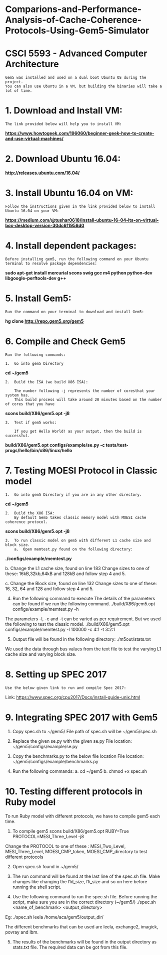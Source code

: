 # Comparions-and-Performance-Analysis-of-Cache-Coherence-Protocols-Using-Gem5-Simulator
# CSCI 5593 - Advanced Computer Architecture
	Gem5 was installed and used on a dual boot Ubuntu OS during the project. 
	You can also use Ubuntu in a VM, but building the binaries will take a lot of time.

# 1. Download and Install VM:

	The link provided below will help you to install VM:
	
**https://www.howtogeek.com/196060/beginner-geek-how-to-create-and-use-virtual-machines/**

# 2. Download Ubuntu 16.04:

**http://releases.ubuntu.com/16.04/**

# 3. Install Ubuntu 16.04 on VM:

	Follow the instructions given in the link provided below to install Ubuntu 16.04 on your VM:
	
**https://medium.com/@tushar0618/install-ubuntu-16-04-lts-on-virtual-box-desktop-version-30dc6f1958d0**

# 4. Install dependent packages:

	Before installing gem5, run the following command on your Ubuntu terminal to resolve package dependencies:

**sudo apt-get install mercurial scons swig gcc m4 python python-dev libgoogle-perftools-dev g++**

# 5. Install Gem5:
	Run the command on your terminal to download and install Gem5:

**hg clone http://repo.gem5.org/gem5**

# 6. Compile and Check Gem5
	Run the following commands:
	
	1.	Go into gem5 Directory
	
**cd ~/gem5**

	2.	Build the ISA (we build X86 ISA):
	
		The number following -j represents the number of coresthat your system has. 
		This build process will take around 20 minutes based on the number of cores that you have

**scons build/X86/gem5.opt -j8**

	
	3.	Test if gem5 works:
	
		If you get Hello World! as your output, then the build is successful.
		
**build/X86/gem5.opt configs/example/se.py -c tests/test-progs/hello/bin/x86/linux/hello**

# 7. Testing MOESI Protocol in Classic model
	1.	Go into gem5 Directory if you are in any other directory.
	
**cd ~/gem5**

	2.	Build the X86 ISA:
		By default Gem5 takes classic memory model with MOESI cache coherence protocol.

**scons build/X86/gem5.opt -j8**


	3.	To run classic model on gem5 with different L1 cache size and block size.
		a.	Open memtest.py found on the following directory: 
**./configs/example/memtest.py**

b.	Change the L1 cache size, found on line 183
	Change sizes to one of these: 16kB,32kb,64kB and 128kB and follow step 4 and 5.

c.	Change the Block size, found on line 132
	Change sizes to one of these: 16, 32, 64 and 128 and follow step 4 and 5.

4.	Run the following command to execute
	The details of the parameters can be found if we run the following command.
	./build/X86/gem5.opt configs/example/memtest.py -h

The parameters -l, -c and -t can be varied as per requirement. But we used the following to test the classic model. 
 ./build/X86/gem5.opt configs/example/memtest.py -l 100000 -c 4:1 -t 3:2:1

5.	Output file will be found in the following directory:
./m5out/stats.txt

We used the data through bus values from the text file to 
test the varying L1 cache size and varying block size.

# 8. Setting up SPEC 2017
	Use the below given link to run and compile Spec 2017:
Link: https://www.spec.org/cpu2017/Docs/install-guide-unix.html

# 9. Integrating SPEC 2017 with Gem5
1.	Copy spec.sh  to ~/gem5/
	File path of spec.sh will be ~/gem5/spec.sh

2.	Replace the given se.py with the given se.py
	File location: ~/gem5/configs/example/se.py

3.	Copy the benchmarks.py to the below file location
File location: ~/gem5/configs/example/benchmarks.py

4.	Run the following commands:
a.	cd ~/gem5
b.	chmod +x spec.sh
	
# 10. Testing different protocols in Ruby model
To run Ruby model with different protocols, we have to compile gem5 each time.
1.	To compile gem5
scons build/X86/gem5.opt RUBY=True	PROTOCOL=MESI_Three_Level -j8

Change the PROTOCOL to one of these : MESI_Two_Level, MESI_Three_Level, MOESI_CMP_token, MOESI_CMP_directory to test different protocols

2.	Open spec.sh found in ~/gem5/

3.	The run command will be found at the last line of the spec.sh file. Make changes like changing the l1d_size, l1i_size and so on here before running the shell script.

4.	Use the following command to run the spec.sh  file. Before running the script, make sure you are in the correct directory (~/gem5/)
	./spec.sh <name_of_benchmark> <output_directory>

Eg: ./spec.sh leela /home/aca/gem5/output_dir/

The different benchmarks that can be used are leela, exchange2, imagick, povray and lbm.

5.	The results of the benchmarks will be found in the output directory as stats.txt file. The required data can be got from this file.
	
